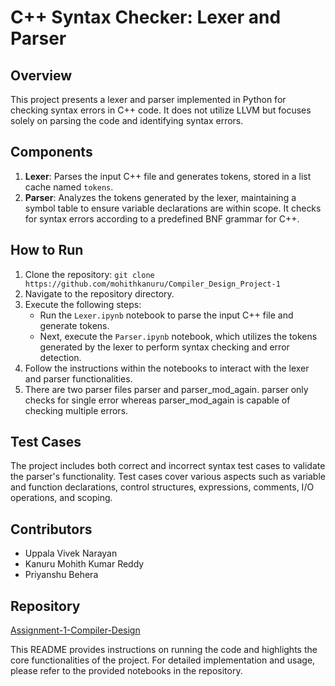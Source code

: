 # C++ Syntax Checker: Lexer and Parser

## Overview
This project presents a lexer and parser implemented in Python for checking syntax errors in C++ code. It does not utilize LLVM but focuses solely on parsing the code and identifying syntax errors.

## Components
1. **Lexer**: Parses the input C++ file and generates tokens, stored in a list cache named `tokens`.
2. **Parser**: Analyzes the tokens generated by the lexer, maintaining a symbol table to ensure variable declarations are within scope. It checks for syntax errors according to a predefined BNF grammar for C++.

## How to Run
1. Clone the repository: `git clone https://github.com/mohithkanuru/Compiler_Design_Project-1`
2. Navigate to the repository directory.
3. Execute the following steps:
   - Run the `Lexer.ipynb` notebook to parse the input C++ file and generate tokens.
   - Next, execute the `Parser.ipynb` notebook, which utilizes the tokens generated by the lexer to perform syntax checking and error detection.
4. Follow the instructions within the notebooks to interact with the lexer and parser functionalities.
5. There are two parser files parser and parser_mod_again. parser only checks for single error whereas parser_mod_again is capable of checking multiple errors.

## Test Cases
The project includes both correct and incorrect syntax test cases to validate the parser's functionality. Test cases cover various aspects such as variable and function declarations, control structures, expressions, comments, I/O operations, and scoping.

## Contributors
- Uppala Vivek Narayan
- Kanuru Mohith Kumar Reddy
- Priyanshu Behera

## Repository
[Assignment-1-Compiler-Design](https://github.com/mohithkanuru/Compiler_Design_Project-1)

This README provides instructions on running the code and highlights the core functionalities of the project. For detailed implementation and usage, please refer to the provided notebooks in the repository.
